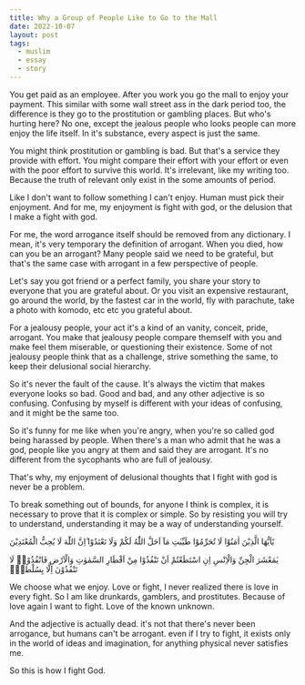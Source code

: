 ```yaml
---
title: Why a Group of People Like to Go to the Mall
date: 2022-10-07
layout: post
tags:
  - muslim
  - essay
  - story
---
```


You get paid as an employee. After you work you go the mall to enjoy your payment. This similar with some wall street ass in the dark period too, the difference is they go to the prostitution or gambling places. But who's hurting here? No one, except the jealous people who looks people can more enjoy the life itself. In it's substance, every aspect is just the same. 

You might think prostitution or gambling is bad. But that's a service they provide with effort. You might compare their effort with your effort or even with the poor effort to survive this world. It's irrelevant, like my writing too. Because the truth of relevant only exist in the some amounts of period. 

Like I don't want to follow something I can't enjoy. Human must pick their enjoyment. And for me, my enjoyment is fight with god, or the delusion that I make a fight with god. 

For me, the word arrogance itself should be removed from any dictionary. I mean, it's very temporary the definition of arrogant. When you died, how can you be an arrogant? Many people said we need to be grateful, but that's the same case with arrogant in a few perspective of people. 

Let's say you got friend or a perfect family, you share your story to everyone that you are grateful about. Or you visit an expensive restaurant, go around the world, by the fastest car in the world, fly with parachute, take a photo with komodo, etc etc you grateful about. 

For a jealousy people, your act it's a kind of an vanity, conceit, pride, arrogant. You make that jealousy people compare themself with you and make feel them miserable, or questioning their existence. Some of not jealousy people think that as a challenge, strive something the same, to keep their delusional social hierarchy. 

So it's never the fault of the cause. It's always the victim that makes everyone looks so bad. Good and bad, and any other adjective is so confusing. Confusing by myself is different with your ideas of confusing, and it might be the same too. 

So it's funny for me like when you're angry, when you're so called god being harassed by people. When there's a man who admit that he was a god, people like you angry at them and said they are arrogant. It's no different from the sycophants who are full of jealousy.

That's why, my enjoyment of delusional thoughts that I fight with god is never be a problem. 

To break something out of bounds, for anyone I think is complex, it is necessary to prove that it is complex or simple. So by resisting you will try to understand, understanding it may be a way of understanding yourself.

يٰٓاَيُّهَا الَّذِيْنَ اٰمَنُوْا لَا تُحَرِّمُوْا طَيِّبٰتِ مَآ اَحَلَّ اللّٰهُ لَكُمْ وَلَا تَعْتَدُوْا ۗاِنَّ اللّٰهَ لَا يُحِبُّ الْمُعْتَدِيْنَ


يٰمَعْشَرَ الْجِنِّ وَالْاِنْسِ اِنِ اسْتَطَعْتُمْ اَنْ تَنْفُذُوْا مِنْ اَقْطَارِ السَّمٰوٰتِ وَالْاَرْضِ فَانْفُذُوْاۗ لَا تَنْفُذُوْنَ اِلَّا بِسُلْطٰنٍۚ

We choose what we enjoy. Love or fight, I never realized there is love in every fight. So I am like drunkards, gamblers, and prostitutes. Because of love again I want to fight. Love of the known unknown.

And the adjective is actually dead. it's not that there's never been arrogance, but humans can't be arrogant. even if I try to fight, it exists only in the world of ideas and imagination, for anything physical never satisfies me.

So this is how I fight God.